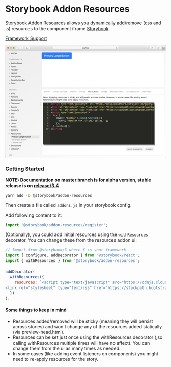# Storybook Addon Resources

Storybook Addon Resources allows you dynamically add/remove (css and js) resources to the component iframe [Storybook](https://storybook.js.org).

[Framework Support](https://github.com/storybooks/storybook/blob/master/ADDONS_SUPPORT.md)

![Storybook Addon Resources Demo](docs/demo.gif)

### Getting Started
**NOTE: Documentation on master branch is for alpha version, stable release is on [release/3.4](https://github.com/storybooks/storybook/tree/release/3.4/addons/)**

```sh
yarn add -D @storybook/addon-resources
```

Then create a file called `addons.js` in your storybook config.

Add following content to it:

```js
import '@storybook/addon-resources/register';
```

(Optionally), you could add initial resources using the `withResources` decorator. You can change these from the resources addon ui:

```js
// Import from @storybook/X where X is your framework
import { configure, addDecorator } from '@storybook/react';
import { withResources } from '@storybook/addon-resources';

addDecorator(
  withResources({
    resources: `<script type="text/javascript" src="https://cdnjs.cloudflare.com/ajax/libs/jquery/3.3.1/jquery.min.js"></script>
<link rel="stylesheet" type="text/css" href="https://stackpath.bootstrapcdn.com/bootstrap/4.1.3/css/bootstrap.min.css"></link>`,
  })
);
```

#### Some things to keep in mind

* Resources added/removed will be sticky (meaning they will persist across stories) and won't change any of the resources added statically (via preview-head.html).
* Resources can be set just once using the withResources decorator (,so calling withResources multiple times will have no affect). You can change them from the ui as many times as needed.
* In some cases (like adding event listeners on components) you might need to re-apply resources for the story.

